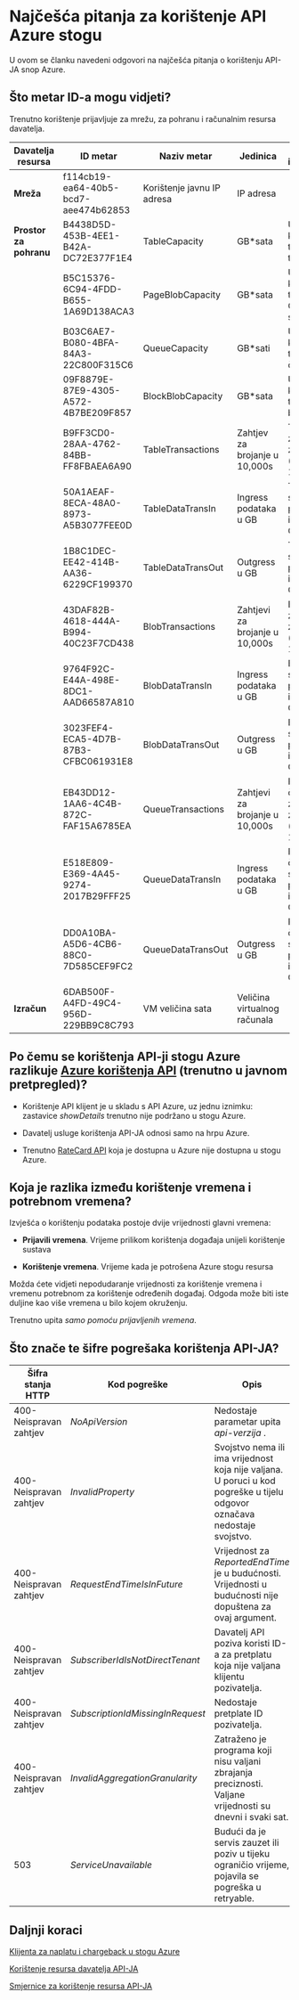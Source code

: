 <properties
    pageTitle="Najčešća pitanja za vezane uz korištenje | Microsoft Azure"
    description="Popis metar stogu Azure, usporedbe Azure korištenja API-JA, korištenje vrijeme i potrebnom vrijeme šifre pogrešaka."
    services="azure-stack"
    documentationCenter=""
    authors="AlfredoPizzirani"
    manager="byronr"
    editor=""/>

<tags
    ms.service="azure-stack"
    ms.workload="na"
    ms.tgt_pltfrm="na"
    ms.devlang="na"
    ms.topic="article"
    ms.date="10/18/2016"
    ms.author="alfredop"/>

# <a name="azure-stack-usage-api-faqs"></a>Najčešća pitanja za korištenje API Azure stogu
U ovom se članku navedeni odgovori na najčešća pitanja o korištenju API-JA snop Azure.

## <a name="what-meter-ids-can-i-see"></a>Što metar ID-a mogu vidjeti?

Trenutno korištenje prijavljuje za mrežu, za pohranu i računalnim resursa davatelja.

| **Davatelja resursa** | **ID metar** |**Naziv metar** | **Jedinica** | **Dodatne informacije** |
| --------------------------- | --------------------------------------- | -------------------------- | ---------------------------- | ----------------------------------------- |
| **Mreža** | f114cb19-ea64-40b5-bcd7-aee474b62853 | Korištenje javnu IP adresa | IP adresa |                    
| **Prostor za pohranu**  | B4438D5D-453B-4EE1-B42A-DC72E377F1E4 | TableCapacity | GB\*sata | Ukupni kapacitet troše tablice |
|              | B5C15376-6C94-4FDD-B655-1A69D138ACA3 | PageBlobCapacity | GB\*sata | Ukupni kapacitet troše blob-Ova stranica |
|              | B03C6AE7-B080-4BFA-84A3-22C800F315C6 | QueueCapacity  | GB\*sati  | Ukupni kapacitet troše reda čekanja |
| | 09F8879E-87E9-4305-A572-4B7BE209F857 | BlockBlobCapacity | GB\*sata  | Ukupni kapacitet troše bloka blob-ova |
| | B9FF3CD0-28AA-4762-84BB-FF8FBAEA6A90 | TableTransactions  | Zahtjev za brojanje u 10,000s   | Tablica zahtjevima za uslugu (u 10,000s) |
| | 50A1AEAF-8ECA-48A0-8973-A5B3077FEE0D | TableDataTransIn | Ingress podataka u GB | Tablica servisa podataka ingress u GB |
| | 1B8C1DEC-EE42-414B-AA36-6229CF199370 | TableDataTransOut | Outgress u GB | Tablica servisa podataka izlazne u GB |
| | 43DAF82B-4618-444A-B994-40C23F7CD438 | BlobTransactions | Zahtjevi za brojanje u 10,000s | Blob zahtjevima za uslugu (u 10,000s) |
| | 9764F92C-E44A-498E-8DC1-AAD66587A810   | BlobDataTransIn    | Ingress podataka u GB          | Blob servisa podataka ingress u GB 
| | 3023FEF4-ECA5-4D7B-87B3-CFBC061931E8   | BlobDataTransOut   | Outgress u GB              | Blob servisa podataka izlazne u GB 
| | EB43DD12-1AA6-4C4B-872C-FAF15A6785EA   | QueueTransactions  | Zahtjevi za brojanje u 10,000s   | Red čekanja zahtjevima za uslugu (u 10,000s) 
| | E518E809-E369-4A45-9274-2017B29FFF25   | QueueDataTransIn          | Ingress podataka u GB         | Red čekanja servisa podataka ingress u GB 
| | DD0A10BA-A5D6-4CB6-88C0-7D585CEF9FC2   | QueueDataTransOut         | Outgress u GB  | Red čekanja servisa podataka izlazne u GB 
| **Izračun** | 6DAB500F-A4FD-49C4-956D-229BB9C8C793 | VM veličina sata | Veličina virtualnog računala |



## <a name="how-do-the-azure-stack-usage-apis-compare-to-the-azure-usage-apihttpsmsdnmicrosoftcomlibraryazure1ea5b323-54bb-423d-916f-190de96c6a3c-currently-in-public-preview"></a>Po čemu se korištenja API-ji stogu Azure razlikuje [Azure korištenja API](https://msdn.microsoft.com/library/azure/1ea5b323-54bb-423d-916f-190de96c6a3c) (trenutno u javnom pretpregled)?

-   Korištenje API klijent je u skladu s API Azure, uz jednu iznimku: zastavice *showDetails* trenutno nije podržano u stogu Azure.

-   Davatelj usluge korištenja API-JA odnosi samo na hrpu Azure.

-   Trenutno [RateCard API](https://msdn.microsoft.com/en-us/library/azure/mt219004.aspx) koja je dostupna u Azure nije dostupna u stogu Azure.

## <a name="what-is-the-difference-between-usage-time-and-reported-time"></a>Koja je razlika između korištenje vremena i potrebnom vremena?

Izvješća o korištenju podataka postoje dvije vrijednosti glavni vremena:

-   **Prijavili vremena**. Vrijeme prilikom korištenja događaja unijeli korištenje sustava

-   **Korištenje vremena**. Vrijeme kada je potrošena Azure stogu resursa

Možda ćete vidjeti nepodudaranje vrijednosti za korištenje vremena i vremenu potrebnom za korištenje određenih događaj. Odgoda može biti iste duljine kao više vremena u bilo kojem okruženju.

Trenutno upita *samo pomoću prijavljenih vremena*.

## <a name="what-do-these-usage-api-error-codes-mean"></a>Što znače te šifre pogrešaka korištenja API-JA?

| **Šifra stanja HTTP** | **Kod pogreške** | **Opis** |
| ---------------------- | ------------------------------------------------------------------ | ------------------------------------------------------------------------------------------------------------------------------------ |
| 400-Neispravan zahtjev        | *NoApiVersion*     | Nedostaje parametar upita *api-verzija* .
| 400-Neispravan zahtjev        | *InvalidProperty*  | Svojstvo nema ili ima vrijednost koja nije valjana. U poruci u kod pogreške u tijelu odgovor označava nedostaje svojstvo.
| 400-Neispravan zahtjev        | *RequestEndTimeIsInFuture*  | Vrijednost za *ReportedEndTime* je u budućnosti. Vrijednosti u budućnosti nije dopuštena za ovaj argument.
| 400-Neispravan zahtjev        | *SubscriberIdIsNotDirectTenant*    | Davatelj API poziva koristi ID-a za pretplatu koja nije valjana klijentu pozivatelja.
| 400-Neispravan zahtjev        | *SubscriptionIdMissingInRequest*   | Nedostaje pretplate ID pozivatelja.
| 400-Neispravan zahtjev        | *InvalidAggregationGranularity*   | Zatraženo je programa koji nisu valjani zbrajanja preciznosti. Valjane vrijednosti su dnevni i svaki sat.
| 503                    | *ServiceUnavailable*   | Budući da je servis zauzet ili poziv u tijeku ograničio vrijeme, pojavila se pogreška u retryable. |

## <a name="next-steps"></a>Daljnji koraci
[Klijenta za naplatu i chargeback u stogu Azure](azure-stack-billing-and-chargeback.md)

[Korištenje resursa davatelja API-JA](azure-stack-provider-resource-api.md)

[Smjernice za korištenje resursa API-JA](azure-stack-tenant-resource-usage-api.md)
